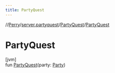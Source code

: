 ```yaml
---
title: PartyQuest
---
```

//[Perry](../../../index.html)/[server.partyquest](../index.html)/[PartyQuest](index.html)/[PartyQuest](-party-quest.html)



# PartyQuest



[jvm]\
fun [PartyQuest](-party-quest.html)(party: [Party](../../net.server.world/-party/index.html))




